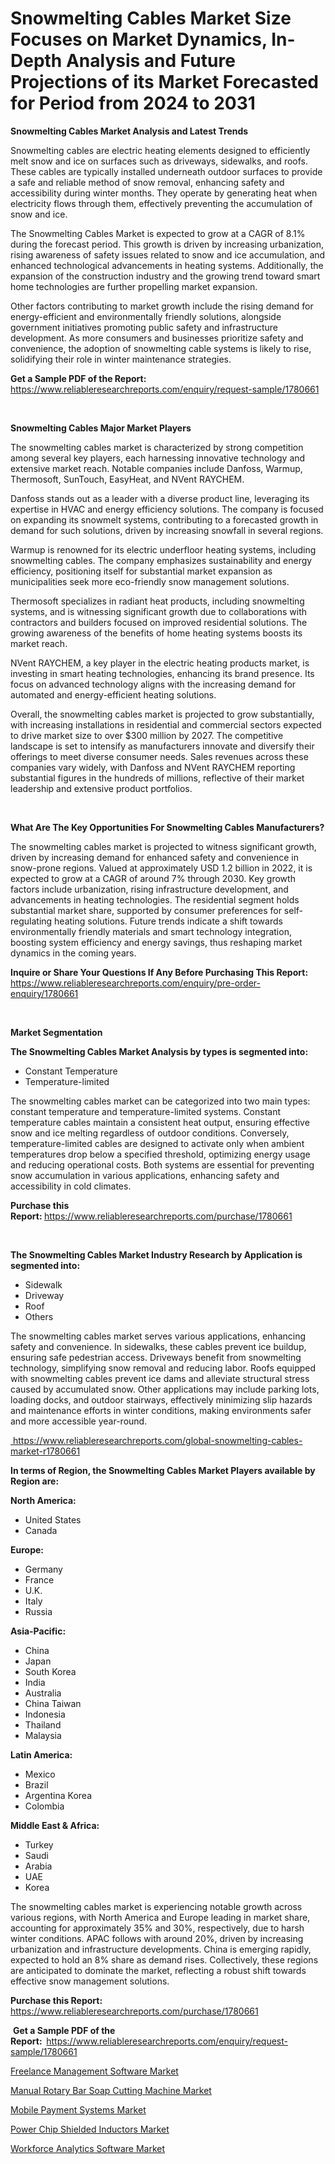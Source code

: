 <p><h1>Snowmelting Cables Market Size Focuses on Market Dynamics, In-Depth Analysis and Future Projections of its Market Forecasted for Period from 2024 to 2031</h1></p><p><strong>Snowmelting Cables Market Analysis and Latest Trends</strong></p>
<p><p>Snowmelting cables are electric heating elements designed to efficiently melt snow and ice on surfaces such as driveways, sidewalks, and roofs. These cables are typically installed underneath outdoor surfaces to provide a safe and reliable method of snow removal, enhancing safety and accessibility during winter months. They operate by generating heat when electricity flows through them, effectively preventing the accumulation of snow and ice.</p><p>The Snowmelting Cables Market is expected to grow at a CAGR of 8.1% during the forecast period. This growth is driven by increasing urbanization, rising awareness of safety issues related to snow and ice accumulation, and enhanced technological advancements in heating systems. Additionally, the expansion of the construction industry and the growing trend toward smart home technologies are further propelling market expansion. </p><p>Other factors contributing to market growth include the rising demand for energy-efficient and environmentally friendly solutions, alongside government initiatives promoting public safety and infrastructure development. As more consumers and businesses prioritize safety and convenience, the adoption of snowmelting cable systems is likely to rise, solidifying their role in winter maintenance strategies.</p></p>
<p><strong>Get a Sample PDF of the Report:&nbsp;</strong> <a href="https://www.reliableresearchreports.com/enquiry/request-sample/1780661?utm_campaign=13&utm_medium=2&utm_source=Github&utm_content=ia&utm_term=19122024&utm_id=snowmelting-cables">https://www.reliableresearchreports.com/enquiry/request-sample/1780661</a></p>
<p>&nbsp;</p>
<p><strong>Snowmelting Cables Major Market Players</strong></p>
<p><p>The snowmelting cables market is characterized by strong competition among several key players, each harnessing innovative technology and extensive market reach. Notable companies include Danfoss, Warmup, Thermosoft, SunTouch, EasyHeat, and NVent RAYCHEM. </p><p>Danfoss stands out as a leader with a diverse product line, leveraging its expertise in HVAC and energy efficiency solutions. The company is focused on expanding its snowmelt systems, contributing to a forecasted growth in demand for such solutions, driven by increasing snowfall in several regions. </p><p>Warmup is renowned for its electric underfloor heating systems, including snowmelting cables. The company emphasizes sustainability and energy efficiency, positioning itself for substantial market expansion as municipalities seek more eco-friendly snow management solutions.</p><p>Thermosoft specializes in radiant heat products, including snowmelting systems, and is witnessing significant growth due to collaborations with contractors and builders focused on improved residential solutions. The growing awareness of the benefits of home heating systems boosts its market reach.</p><p>NVent RAYCHEM, a key player in the electric heating products market, is investing in smart heating technologies, enhancing its brand presence. Its focus on advanced technology aligns with the increasing demand for automated and energy-efficient heating solutions.</p><p>Overall, the snowmelting cables market is projected to grow substantially, with increasing installations in residential and commercial sectors expected to drive market size to over $300 million by 2027. The competitive landscape is set to intensify as manufacturers innovate and diversify their offerings to meet diverse consumer needs. Sales revenues across these companies vary widely, with Danfoss and NVent RAYCHEM reporting substantial figures in the hundreds of millions, reflective of their market leadership and extensive product portfolios.</p></p>
<p>&nbsp;</p>
<p><strong>What Are The Key Opportunities For Snowmelting Cables Manufacturers?</strong></p>
<p><p>The snowmelting cables market is projected to witness significant growth, driven by increasing demand for enhanced safety and convenience in snow-prone regions. Valued at approximately USD 1.2 billion in 2022, it is expected to grow at a CAGR of around 7% through 2030. Key growth factors include urbanization, rising infrastructure development, and advancements in heating technologies. The residential segment holds substantial market share, supported by consumer preferences for self-regulating heating solutions. Future trends indicate a shift towards environmentally friendly materials and smart technology integration, boosting system efficiency and energy savings, thus reshaping market dynamics in the coming years.</p></p>
<p><strong>Inquire or Share Your Questions If Any Before Purchasing This Report:</strong> <a href="https://www.reliableresearchreports.com/enquiry/pre-order-enquiry/1780661?utm_campaign=13&utm_medium=2&utm_source=Github&utm_content=ia&utm_term=19122024&utm_id=snowmelting-cables">https://www.reliableresearchreports.com/enquiry/pre-order-enquiry/1780661</a></p>
<p>&nbsp;</p>
<p><strong>Market Segmentation</strong></p>
<p><strong>The Snowmelting Cables Market Analysis by types is segmented into:</strong></p>
<p><ul><li>Constant Temperature</li><li>Temperature-limited</li></ul></p>
<p><p>The snowmelting cables market can be categorized into two main types: constant temperature and temperature-limited systems. Constant temperature cables maintain a consistent heat output, ensuring effective snow and ice melting regardless of outdoor conditions. Conversely, temperature-limited cables are designed to activate only when ambient temperatures drop below a specified threshold, optimizing energy usage and reducing operational costs. Both systems are essential for preventing snow accumulation in various applications, enhancing safety and accessibility in cold climates.</p></p>
<p><strong>Purchase this Report:&nbsp;</strong><a href="https://www.reliableresearchreports.com/purchase/1780661?utm_campaign=13&utm_medium=2&utm_source=Github&utm_content=ia&utm_term=19122024&utm_id=snowmelting-cables">https://www.reliableresearchreports.com/purchase/1780661</a></p>
<p>&nbsp;</p>
<p><strong>The Snowmelting Cables Market Industry Research by Application is segmented into:</strong></p>
<p><ul><li>Sidewalk</li><li>Driveway</li><li>Roof</li><li>Others</li></ul></p>
<p><p>The snowmelting cables market serves various applications, enhancing safety and convenience. In sidewalks, these cables prevent ice buildup, ensuring safe pedestrian access. Driveways benefit from snowmelting technology, simplifying snow removal and reducing labor. Roofs equipped with snowmelting cables prevent ice dams and alleviate structural stress caused by accumulated snow. Other applications may include parking lots, loading docks, and outdoor stairways, effectively minimizing slip hazards and maintenance efforts in winter conditions, making environments safer and more accessible year-round.</p></p>
<p><a href="https://www.reliableresearchreports.com/global-snowmelting-cables-market-r1780661?utm_campaign=13&utm_medium=2&utm_source=Github&utm_content=ia&utm_term=19122024&utm_id=snowmelting-cables">&nbsp;https://www.reliableresearchreports.com/global-snowmelting-cables-market-r1780661</a></p>
<p><strong>In terms of Region, the Snowmelting Cables Market Players available by Region are:</strong></p>
<p>
    <p> <strong> North America: </strong>
        <ul>
            <li>United States</li>
            <li>Canada</li>
        </ul>
        </p> 
    <p> <strong> Europe: </strong>
        <ul>
            <li>Germany</li>
            <li>France</li>
            <li>U.K.</li>
            <li>Italy</li>
            <li>Russia</li>
        </ul>
        </p> 
    <p> <strong> Asia-Pacific: </strong>
        <ul>
            <li>China</li>
            <li>Japan</li>
            <li>South Korea</li>
            <li>India</li>
            <li>Australia</li>
            <li>China Taiwan</li>
            <li>Indonesia</li>
            <li>Thailand</li>
            <li>Malaysia</li>
        </ul>
        </p> 
    <p> <strong> Latin America: </strong>
        <ul>
            <li>Mexico</li>
            <li>Brazil</li>
            <li>Argentina Korea</li>
            <li>Colombia</li>
        </ul>
        </p> 
    <p> <strong> Middle East & Africa: </strong>
        <ul>
            <li>Turkey</li>
            <li>Saudi</li>
            <li>Arabia</li>
            <li>UAE</li>
            <li>Korea</li>
        </ul>
    </p>
    </p>
<p><p>The snowmelting cables market is experiencing notable growth across various regions, with North America and Europe leading in market share, accounting for approximately 35% and 30%, respectively, due to harsh winter conditions. APAC follows with around 20%, driven by increasing urbanization and infrastructure developments. China is emerging rapidly, expected to hold an 8% share as demand rises. Collectively, these regions are anticipated to dominate the market, reflecting a robust shift towards effective snow management solutions.</p></p>
<p><strong>Purchase this Report: </strong><a href="https://www.reliableresearchreports.com/purchase/1780661?utm_campaign=13&utm_medium=2&utm_source=Github&utm_content=ia&utm_term=19122024&utm_id=snowmelting-cables">https://www.reliableresearchreports.com/purchase/1780661</a></p>
<p>&nbsp;<strong>Get a Sample PDF of the Report:&nbsp;&nbsp;</strong><a href="https://www.reliableresearchreports.com/enquiry/request-sample/1780661?utm_campaign=13&utm_medium=2&utm_source=Github&utm_content=ia&utm_term=19122024&utm_id=snowmelting-cables">https://www.reliableresearchreports.com/enquiry/request-sample/1780661</a></p>
<p><strong></strong></p>
<p><p><a href="https://www.linkedin.com/pulse/aligning-strategies-growth-freelance-management-software-izkoe?utm_campaign=13&utm_medium=2&utm_source=Github&utm_content=ia&utm_term=19122024&utm_id=snowmelting-cables">Freelance Management Software Market</a></p><p><a href="https://github.com/MariaWashington76/Market-Research-Report-List-1/blob/main/manual-rotary-bar-soap-cutting-machine-market.md?utm_campaign=13&utm_medium=2&utm_source=Github&utm_content=ia&utm_term=19122024&utm_id=snowmelting-cables">Manual Rotary Bar Soap Cutting Machine Market</a></p><p><a href="https://www.linkedin.com/pulse/comprehensive-analysis-mobile-payment-systems-market-scope-q6hbe?utm_campaign=13&utm_medium=2&utm_source=Github&utm_content=ia&utm_term=19122024&utm_id=snowmelting-cables">Mobile Payment Systems Market</a></p><p><a href="https://github.com/MarciaRunte/Market-Research-Report-List-1/blob/main/power-chip-shielded-inductors-market.md?utm_campaign=13&utm_medium=2&utm_source=Github&utm_content=ia&utm_term=19122024&utm_id=snowmelting-cables">Power Chip Shielded Inductors Market</a></p><p><a href="https://www.linkedin.com/pulse/comprehensive-report-workforce-analytics-software-market-y6tle?utm_campaign=13&utm_medium=2&utm_source=Github&utm_content=ia&utm_term=19122024&utm_id=snowmelting-cables">Workforce Analytics Software Market</a></p></p>